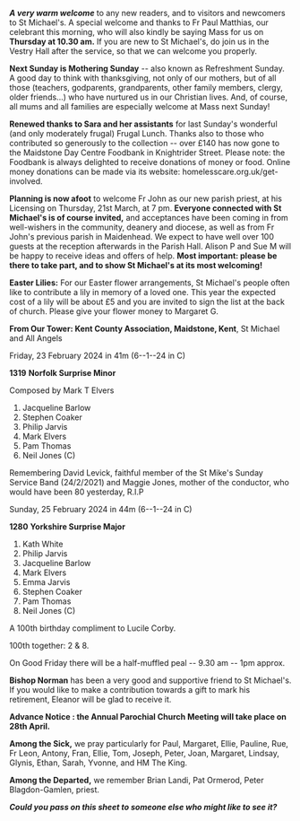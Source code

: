 
***A very warm welcome*** to any new readers, and to visitors and
newcomers to St Michael\'s. A special welcome and thanks to Fr Paul
Matthias, our celebrant this morning, who will also kindly be saying
Mass for us on **Thursday at 10.30 am.** If you are new to St
Michael\'s, do join us in the Vestry Hall after the service, so that we
can welcome you properly.

**Next Sunday is Mothering Sunday** -- also known as Refreshment Sunday.
A good day to think with thanksgiving, not only of our mothers, but of
all those (teachers, godparents, grandparents, other family members,
clergy, older friends\...) who have nurtured us in our Christian lives.
And, of course, all mums and all families are especially welcome at Mass
next Sunday!

**Renewed thanks to Sara and her assistants** for last Sunday\'s
wonderful (and only moderately frugal) Frugal Lunch. Thanks also to
those who contributed so generously to the collection -- over £140 has
now gone to the Maidstone Day Centre Foodbank in Knightrider Street.
Please note: the Foodbank is always delighted to receive donations of
money or food. Online money donations can be made via its website:
homelesscare.org.uk/get-involved.

**Planning is now afoot** to welcome Fr John as our new parish priest,
at his Licensing on Thursday, 21st March, at 7 pm. **Everyone
connected with St Michael\'s is of course invited,** and acceptances
have been coming in from well-wishers in the community, deanery and
diocese, as well as from Fr John\'s previous parish in Maidenhead. We
expect to have well over 100 guests at the reception afterwards in the
Parish Hall. Alison P and Sue M will be happy to receive ideas and
offers of help. **Most important: please be there to take part, and to
show St Michael\'s at its most welcoming!**

**Easter Lilies:** For our Easter flower arrangements, St Michael\'s
people often like to contribute a lily in memory of a loved one. This
year the expected cost of a lily will be about £5 and you are invited to
sign the list at the back of church. Please give your flower money to
Margaret G.

**From Our Tower: Kent County Association, Maidstone, Kent**, St Michael
and All Angels

Friday, 23 February 2024 in 41m (6--1--24 in C)

**1319** **Norfolk Surprise Minor**

Composed by Mark T Elvers

1. Jacqueline Barlow
2. Stephen Coaker
3. Philip Jarvis
4. Mark Elvers
5. Pam Thomas
6. Neil Jones (C)

Remembering David Levick, faithful member of the St Mike\'s Sunday
Service Band (24/2/2021) and Maggie Jones, mother of the conductor, who
would have been 80 yesterday, R.I.P

Sunday, 25 February 2024 in 44m (6--1--24 in C)

**1280** **Yorkshire Surprise Major**

1. Kath White
2. Philip Jarvis
3. Jacqueline Barlow
4. Mark Elvers
5. Emma Jarvis
6. Stephen Coaker
7. Pam Thomas
8. Neil Jones (C)

A 100th birthday compliment to Lucile Corby.

100th together: 2 & 8.

On Good Friday there will be a half-muffled peal -- 9.30 am -- 1pm
approx.

**Bishop Norman** has been a very good and supportive friend to St
Michael\'s. If you would like to make a contribution towards a gift to
mark his retirement, Eleanor will be glad to receive it.

**Advance Notice : the Annual Parochial Church Meeting will take place
on 28th April.**

**Among the Sick,** we pray particularly for Paul, Margaret, Ellie,
Pauline, Rue, Fr Leon, Antony, Fran, Ellie, Tom, Joseph, Peter, Joan,
Margaret, Lindsay, Glynis, Ethan, Sarah, Yvonne, and HM The King.

**Among the Departed,** we remember Brian Landi, Pat Ormerod, Peter
Blagdon-Gamlen, priest.

***Could you pass on this sheet to someone else who might like to see
it?***
